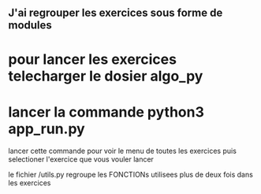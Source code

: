 ## J'ai regrouper les exercices sous forme de modules
# pour lancer les exercices telecharger le dosier algo_py
#  lancer la commande python3 app_run.py

lancer cette commande pour voir le menu de toutes les exercices 
puis selectioner l'exercice que vous vouler lancer 

le fichier /utils.py regroupe les FONCTIONs utilisees plus de deux fois dans les exercices

